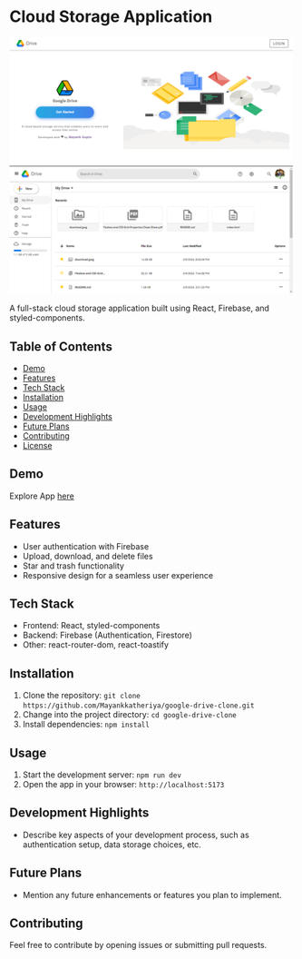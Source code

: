 # Cloud Storage Application

<img src="public/loginPage.png" alt="drawing" width="500"/>              <img src="public/home.png" alt="drawing" width="500"/>

A full-stack cloud storage application built using React, Firebase, and styled-components.

## Table of Contents

- [Demo](#demo)
- [Features](#features)
- [Tech Stack](#tech-stack)
- [Installation](#installation)
- [Usage](#usage)
- [Development Highlights](#development-highlights)
- [Future Plans](#future-plans)
- [Contributing](#contributing)
- [License](#license)

## Demo

Explore App [here](https://google-drive-clone-roan.vercel.app/)

## Features

- User authentication with Firebase
- Upload, download, and delete files
- Star and trash functionality
- Responsive design for a seamless user experience

## Tech Stack

- Frontend: React, styled-components
- Backend: Firebase (Authentication, Firestore)
- Other: react-router-dom, react-toastify

## Installation

1. Clone the repository: `git clone https://github.com/Mayankkatheriya/google-drive-clone.git`
2. Change into the project directory: `cd google-drive-clone`
3. Install dependencies: `npm install`

## Usage

1. Start the development server: `npm run dev`
2. Open the app in your browser: `http://localhost:5173`

## Development Highlights

- Describe key aspects of your development process, such as authentication setup, data storage choices, etc.

## Future Plans

- Mention any future enhancements or features you plan to implement.

## Contributing

Feel free to contribute by opening issues or submitting pull requests.
